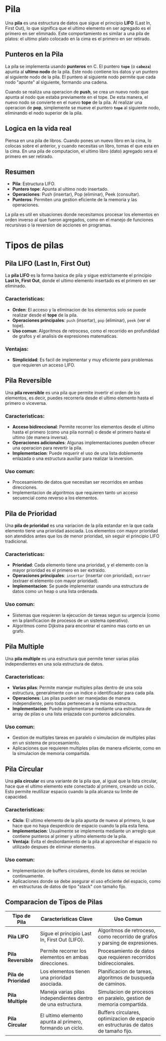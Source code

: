 # Pila

Una **pila** es una estructura de datos que sigue el principio **LIFO** (Last In, First Out), lo que significa que el ultimo elemento en ser agregado es el primero en ser eliminado. Este comportamiento es similar a una pila de platos: el ultimo plato colocado en la cima es el primero en ser retirado.

## Punteros en la Pila

La pila se implementa usando **punteros** en C. El puntero **`tope`** (o **`cabeza`**) apunta al **ultimo nodo** de la pila. Este nodo contiene los datos y un puntero al siguiente nodo de la pila. El puntero al siguiente nodo permite que cada nodo "apunte" al siguiente, formando una cadena.

Cuando se realiza una operacion de **push**, se crea un nuevo nodo que apunta al nodo que estaba previamente en el tope. De esta manera, el nuevo nodo se convierte en el nuevo **tope** de la pila. Al realizar una operacion de **pop**, simplemente se mueve el puntero **`tope`** al siguiente nodo, eliminando el nodo superior de la pila.

## Logica en la vida real

Piensa en una pila de libros. Cuando pones un nuevo libro en la cima, lo colocas sobre el anterior, y cuando necesitas un libro, tomas el que esta en la cima. En una pila de computacion, el ultimo libro (dato) agregado sera el primero en ser retirado.

## Resumen

- **Pila**: Estructura LIFO.
- **Puntero tope**: Apunta al ultimo nodo insertado.
- **Operaciones**: Push (insertar), Pop (eliminar), Peek (consultar).
- **Punteros**: Permiten una gestion eficiente de la memoria y las operaciones.

La pila es util en situaciones donde necesitamos procesar los elementos en orden inverso al que fueron agregados, como en el manejo de funciones recursivas o la reversion de acciones en programas.

# Tipos de pilas

## Pila LIFO (Last In, First Out)

La **pila LIFO** es la forma basica de pila y sigue estrictamente el principio **Last In, First Out**, donde el ultimo elemento insertado es el primero en ser eliminado.

### Caracteristicas:
- **Orden**: El acceso y la eliminacion de los elementos solo se puede realizar desde el **tope** de la pila.
- **Operaciones principales**: `push` (insertar), `pop` (eliminar), `peek` (ver el tope).
- **Uso comun**: Algoritmos de retroceso, como el recorrido en profundidad de grafos y el analisis de expresiones matematicas.

### Ventajas:
- **Simplicidad**: Es facil de implementar y muy eficiente para problemas que requieren un acceso LIFO.

## Pila Reversible

Una **pila reversible** es una pila que permite invertir el orden de los elementos, es decir, puedes recorrerla desde el ultimo elemento hasta el primero o viceversa.

### Caracteristicas:
- **Acceso bidireccional**: Permite recorrer los elementos desde el ultimo hasta el primero (como una pila normal) o desde el primero hasta el ultimo (de manera inversa).
- **Operaciones adicionales**: Algunas implementaciones pueden ofrecer una operacion para revertir la pila.
- **Implementacion**: Puede requerir el uso de una lista doblemente enlazada o una estructura auxiliar para realizar la inversion.

### Uso comun:
- Procesamiento de datos que necesitan ser recorridos en ambas direcciones.
- Implementacion de algoritmos que requieren tanto un acceso secuencial como reverso a los elementos.

## Pila de Prioridad

Una **pila de prioridad** es una variacion de la pila estandar en la que cada elemento tiene una prioridad asociada. Los elementos con mayor prioridad son atendidos antes que los de menor prioridad, sin seguir el principio LIFO tradicional.

### Caracteristicas:
- **Prioridad**: Cada elemento tiene una prioridad, y el elemento con la mayor prioridad es el primero en ser extraido.
- **Operaciones principales**: `insertar` (insertar con prioridad), `extraer` (extraer el elemento con mayor prioridad).
- **Implementacion**: Se puede implementar usando una estructura de datos como un heap o una lista ordenada.

### Uso comun:
- Sistemas que requieren la ejecucion de tareas segun su urgencia (como en la planificacion de procesos de un sistema operativo).
- Algoritmos como Dijkstra para encontrar el camino mas corto en un grafo.

## Pila Multiple

Una **pila multiple** es una estructura que permite tener varias pilas independientes en una sola estructura de datos.

### Caracteristicas:
- **Varias pilas**: Permite manejar multiples pilas dentro de una sola estructura, generalmente con un indice o identificador para cada pila.
- **Operaciones**: Las pilas pueden ser manejadas de manera independiente, pero todas pertenecen a la misma estructura.
- **Implementacion**: Puede implementarse mediante una estructura de array de pilas o una lista enlazada con punteros adicionales.

### Uso comun:
- Gestion de multiples tareas en paralelo o simulacion de multiples pilas en un sistema de procesamiento.
- Aplicaciones que requieren multiples pilas de manera eficiente, como en la simulacion de memoria compartida.

## Pila Circular

Una **pila circular** es una variante de la pila que, al igual que la lista circular, hace que el ultimo elemento este conectado al primero, creando un ciclo. Esto permite reutilizar espacio cuando la pila alcanza su limite de capacidad.

### Caracteristicas:
- **Ciclo**: El ultimo elemento de la pila apunta de nuevo al primero, lo que hace que no haya desperdicio de espacio cuando la pila esta llena.
- **Implementacion**: Usualmente se implementa mediante un arreglo que contiene punteros al primer y ultimo elemento de la pila.
- **Ventaja**: Evita el desbordamiento de la pila al aprovechar el espacio no utilizado despues de eliminar elementos.

### Uso comun:
- Implementacion de buffers circulares, donde los datos se reciclan continuamente.
- Aplicaciones donde se debe asegurar el uso eficiente del espacio, como en estructuras de datos de tipo "stack" con tamaño fijo.

## Comparacion de Tipos de Pilas

| **Tipo de Pila**           | **Caracteristicas Clave**                                  | **Uso Comun**                                              |
|----------------------------|------------------------------------------------------------|------------------------------------------------------------|
| **Pila LIFO**              | Sigue el principio Last In, First Out (LIFO).              | Algoritmos de retroceso, como recorrido de grafos y parsing de expresiones. |
| **Pila Reversible**        | Permite recorrer los elementos en ambas direcciones.       | Procesamiento de datos que requieren recorridos bidireccionales. |
| **Pila de Prioridad**      | Los elementos tienen una prioridad asociada.               | Planificacion de tareas, algoritmos de busqueda de caminos. |
| **Pila Multiple**          | Maneja varias pilas independientes dentro de una estructura. | Simulacion de procesos en paralelo, gestion de memoria compartida. |
| **Pila Circular**          | El ultimo elemento apunta al primero, formando un ciclo.   | Buffers circulares, optimizacion de espacio en estructuras de datos de tamaño fijo. |
